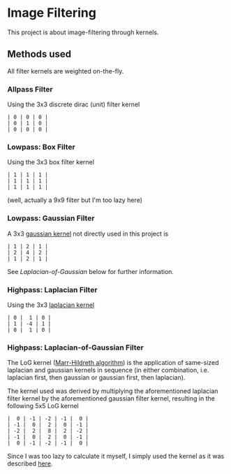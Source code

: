 # Image Filtering

This project is about image-filtering through kernels.

## Methods used

All filter kernels are weighted on-the-fly.

### Allpass Filter

Using the 3x3 discrete dirac (unit) filter kernel
    
    | 0 | 0 | 0 |
    | 0 | 1 | 0 |
    | 0 | 0 | 0 |
    
### Lowpass: Box Filter

Using the 3x3 box filter kernel
    
    | 1 | 1 | 1 |
    | 1 | 1 | 1 |
    | 1 | 1 | 1 |
    
(well, actually a 9x9 filter but I'm too lazy here)

### Lowpass: Gaussian Filter

A 3x3 [gaussian kernel](http://en.wikipedia.org/wiki/Gaussian_filter) not directly used in this project is
    
    | 1 | 2 | 1 |
    | 2 | 4 | 2 |
    | 1 | 2 | 1 |

See *Laplacian-of-Gaussian* below for further information.

### Highpass: Laplacian Filter

Using the 3x3 [laplacian kernel](http://en.wikipedia.org/wiki/Discrete_Laplace_operator)
    
    | 0 |  1 | 0 |
    | 1 | -4 | 1 |
    | 0 |  1 | 0 |

### Highpass: Laplacian-of-Gaussian Filter

The LoG kernel ([Marr-Hildreth algorithm](http://en.wikipedia.org/wiki/Marr%E2%80%93Hildreth_algorithm)) is the application of same-sized laplacian and gaussian kernels in sequence (in either combination, i.e. laplacian first, then gaussian or gaussian first, then laplacian). 

The kernel used was derived by multiplying the aforementioned laplacian filter kernel by the aforementioned gaussian filter kernel, resulting in the following 5x5 LoG kernel
    
    |  0 | -1 | -2 | -1 |  0 |
    | -1 |  0 |  2 |  0 | -1 |
    | -2 |  2 |  8 |  2 | -2 |
    | -1 |  0 |  2 |  0 | -1 |
    |  0 | -1 | -2 | -1 |  0 |
    
Since I was too lazy to calculate it myself, I simply used the kernel as it was described [here](http://kurse.fh-regensburg.de/cato/module/bildverarbeitung/pr/modul_5/pdf/hochpass_s4.pdf).
